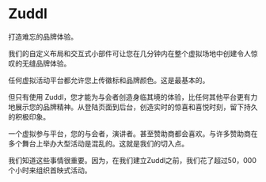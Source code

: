 # Zuddl

打造难忘的品牌体验。

我们的自定义布局和交互式小部件可让您在几分钟内在整个虚拟场地中创建令人惊叹的无缝品牌体验。

任何虚拟活动平台都允许您上传徽标和品牌颜色。这是最基本的。

但只有使用 Zuddl，您才能为与会者创造身临其境的体验，比任何其他平台更有力地展示您的品牌精神。从登陆页面到后台，创造实时的惊喜和喜悦时刻，留下持久的积极印象。

一个虚拟参与平台，您的与会者，演讲者。甚至赞助商都会喜欢。与许多赞助商在多个舞台上举办大型活动是混乱的。这就是我们的切入点。

我们知道这些事情很重要。因为，在我们建立Zuddl之前，我们花了超过50，000个小时来组织首映式活动。
